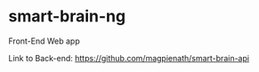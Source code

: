 # smart-brain-ng
Front-End Web app

Link to Back-end: https://github.com/magpienath/smart-brain-api
